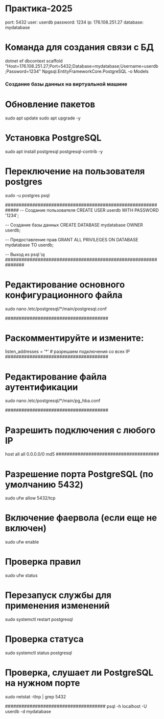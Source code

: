 ﻿# Практика-2025
port: 5432
user: userdb
password: 1234
ip: 176.108.251.27
database: mydatabase

# Команда для создания связи с БД
dotnet ef dbcontext scaffold "Host=176.108.251.27;Port=5432;Database=mydatabase;Username=userdb;Password=1234" Npgsql.EntityFrameworkCore.PostgreSQL -o Models

### Создание базы данных на виртуальной машине

# Обновление пакетов
sudo apt update
sudo apt upgrade -y

# Установка PostgreSQL
sudo apt install postgresql postgresql-contrib -y

# Переключение на пользователя postgres
sudo -u postgres psql

#############################################################
-- Создание пользователя
CREATE USER userdb WITH PASSWORD '1234';

-- Создание базы данных
CREATE DATABASE mydatabase OWNER userdb;

-- Предоставление прав
GRANT ALL PRIVILEGES ON DATABASE mydatabase TO userdb;

-- Выход из psql
\q
###############################################################

# Редактирование основного конфигурационного файла
sudo nano /etc/postgresql/*/main/postgresql.conf

######################################
# Раскомментируйте и измените:
listen_addresses = '*'          # разрешаем подключения со всех IP
######################################

# Редактирование файла аутентификации
sudo nano /etc/postgresql/*/main/pg_hba.conf

######################################
# Разрешить подключения с любого IP
host    all             all             0.0.0.0/0               md5
######################################

# Разрешение порта PostgreSQL (по умолчанию 5432)
sudo ufw allow 5432/tcp

# Включение фаервола (если еще не включен)
sudo ufw enable

# Проверка правил
sudo ufw status

# Перезапуск службы для применения изменений
sudo systemctl restart postgresql

# Проверка статуса
sudo systemctl status postgresql

# Проверка, слушает ли PostgreSQL на нужном порте
sudo netstat -tlnp | grep 5432

#####################################
psql -h localhost -U userdb -d mydatabase